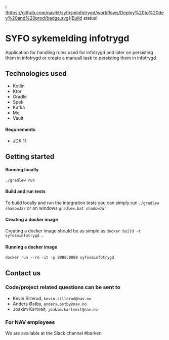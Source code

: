 ![https://github.com/navikt/syfosminfotrygd/workflows/Deploy%20to%20dev%20and%20prod/badge.svg](Build status)
# SYFO sykemelding infotrygd
Application for handling rules used for infotrygd and later on persisting them in infotrygd or create a manuall task
to persisting them in infotrygd

## Technologies used
* Kotlin
* Ktor
* Gradle
* Spek
* Kafka
* Mq
* Vault

#### Requirements

* JDK 11

## Getting started
#### Running locally
`./gradlew run`

#### Build and run tests
To build locally and run the integration tests you can simply run `./gradlew shadowJar` or on windows 
`gradlew.bat shadowJar`


#### Creating a docker image
Creating a docker image should be as simple as `docker build -t syfosminfotrygd .`

#### Running a docker image
`docker run --rm -it -p 8080:8080 syfosminfotrygd`

## Contact us
### Code/project related questions can be sent to
* Kevin Sillerud, `kevin.sillerud@nav.no`
* Anders Østby, `anders.ostby@nav.no`
* Joakim Kartveit, `joakim.kartveit@nav.no`

### For NAV employees
We are available at the Slack channel #barken
